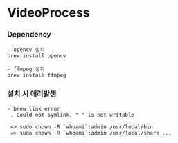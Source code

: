 # VideoProcess

### Dependency
```shell
- opencv 설치
brew install opencv

- ffmpeg 설치
brew install ffmpeg
```

### 설치 시 에러발생
```shell
- brew link error
 . Could not symlink, " " is not writable
 
 => sudo chown -R `whoami`:admin /usr/local/bin
 => sudo chown -R `whoami`:admin /usr/local/share ...
```
